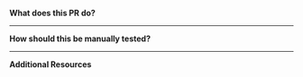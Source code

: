 **What does this PR do?**



---

**How should this be manually tested?**



---

**Additional Resources**



